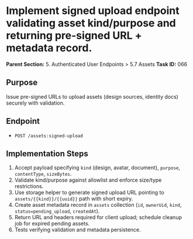# Implement signed upload endpoint validating asset kind/purpose and returning pre-signed URL + metadata record.

**Parent Section:** 5. Authenticated User Endpoints > 5.7 Assets
**Task ID:** 066

## Purpose
Issue pre-signed URLs to upload assets (design sources, identity docs) securely with validation.

## Endpoint
- `POST /assets:signed-upload`

## Implementation Steps
1. Accept payload specifying `kind` (design, avatar, document), `purpose`, `contentType`, `sizeBytes`.
2. Validate kind/purpose against allowlist and enforce size/type restrictions.
3. Use storage helper to generate signed upload URL pointing to `assets/{{kind}}/{{uuid}}` path with short expiry.
4. Create asset metadata record in `assets` collection (`id`, `ownerUid`, `kind`, `status=pending_upload`, `createdAt`).
5. Return URL and headers required for client upload; schedule cleanup job for expired pending assets.
6. Tests verifying validation and metadata persistence.
